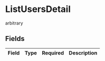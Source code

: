 # ListUsersDetail

arbitrary


## Fields

| Field       | Type        | Required    | Description |
| ----------- | ----------- | ----------- | ----------- |